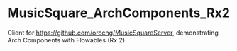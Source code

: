 # MusicSquare_ArchComponents_Rx2
Client for https://github.com/orcchg/MusicSquareServer, demonstrating Arch Components with Flowables (Rx 2)
